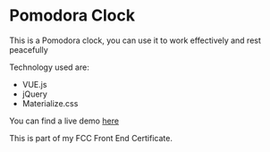 # Pomodora Clock
This is a Pomodora clock, you can use it to work effectively
and rest peacefully

Technology used are:
* VUE.js
* jQuery
* Materialize.css

You can find a live demo [here](https://obedient-selection.surge.sh/)

This is part of my FCC Front End Certificate.
